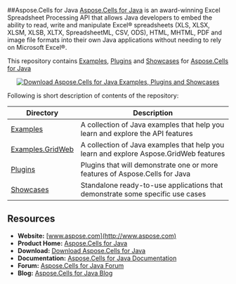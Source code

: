 ##Aspose.Cells for Java
[Aspose.Cells for Java](http://www.aspose.com/products/cells/java) is an award-winning Excel Spreadsheet Processing API that allows Java developers to embed the ability to read, write and manipulate Excel® spreadsheets (XLS, XLSX, XLSM, XLSB, XLTX, SpreadsheetML, CSV, ODS), HTML, MHTML, PDF and image file formats into their own Java applications without needing to rely on Microsoft Excel®.

This repository contains [Examples](Examples), [Plugins](Plugins) and [Showcases](Showcases) for [Aspose.Cells for Java](http://www.aspose.com/products/cells/java)


<p align="center">
  <a title="Download ZIP" href="https://github.com/aspose-words/Aspose.Cells-for-Java/archive/master.zip">
    <img src="http://i.imgur.com/hwNhrGZ.png" alt="Download Aspose.Cells for Java Examples, Plugins and Showcases" />
  </a>
</p>

Following is short description of contents of the repository:

Directory  | Description
---------- | -----------
[Examples](Examples)  | A collection of Java examples that help you learn and explore the API features
[Examples.GridWeb](Examples.GridWeb)  | A collection of Java examples that help you learn and explore Aspose.GridWeb features
[Plugins](Plugins)  | Plugins that will demonstrate one or more features of Aspose.Cells for Java
[Showcases](Showcases)  | Standalone ready-to-use applications that demonstrate some specific use cases

## Resources

+ **Website:** [www.aspose.com](http://www.aspose.com)
+ **Product Home:** [Aspose.Cells for Java](http://www.aspose.com/products/cells/java)
+ **Download:** [Download Aspose.Cells for Java](http://www.aspose.com/downloads/cells/java)
+ **Documentation:** [Aspose.Cells for Java Documentation](http://www.aspose.com/docs/display/cellsjava/Home)
+ **Forum:** [Aspose.Cells for Java Forum](http://www.aspose.com/community/forums/aspose.cells-product-family/19/showforum.aspx)
+ **Blog:** [Aspose.Cells for Java Blog](http://www.aspose.com/blogs/aspose-products/aspose-cells-product-family.html)
